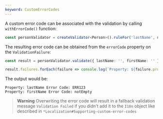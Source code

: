 ```yaml
---
keyword: CustomErrorCodes
---
```


A custom error code can be associated with the validation by calling `withErrorCode()` function:

```typescript
const personValidator = createValidator<Person>().ruleFor('lastName', notEmpty().withErrorCode('ERR123')).ruleFor('firstName', notEmpty());
```

The resulting error code can be obtained from the `errorCode` property on the `ValidationFailure`:

```typescript
const result = personValidator.validate({ lastName: '', firstName: '' });

result.failures.forEach(failure => console.log(`Property: ${failure.propertyName} Error Code: ${failure.errorCode}`));
```

The output would be:

```shell
Property: lastName Error Code: ERR123
Property: firstName Error Code: notEmpty
```

> **Warning**
> Overwriting the error code will result in a fallback validation message `Validation Failed` if you didn't add it to the `I18n` object like described in `*Localization#Supporting-custom-error-codes`

